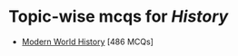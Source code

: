 # Topic-wise mcqs for *History*

- [Modern World History](https://mcqmate.com/topic/modern-world-history) [486 MCQs]

